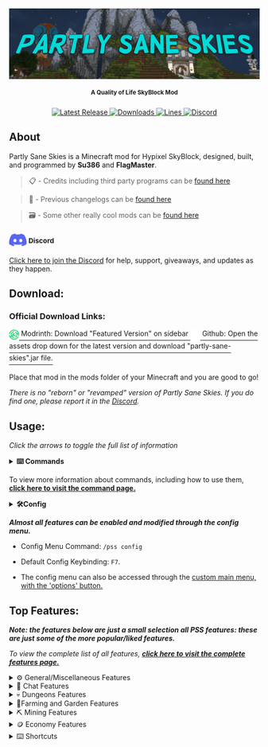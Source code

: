 <h1> <a href="#----"> <img src = "images/banner_image.png" alt="Banner" align="center"> </a> </h1>

[//]: # (<h1 align="center"> Partly Sane Skies </h1>)
<h4 align="center"> <sup> A Quality of Life SkyBlock Mod</sup> </h4>

<p align="center">
  <a href="https://github.com/PartlySaneStudios/partly-sane-skies/releases" target="_blank">
    <img alt="Latest Release" src="https://img.shields.io/github/v/release/PartlySaneStudios/partly-sane-skies?color=%23007EA7&label=Latest%20Version&style=for-the-badge" />
  </a>
  <a href="https://github.com/PartlySaneStudios/partly-sane-skies/releases" target="_blank">
    <img alt="Downloads" src="https://img.shields.io/github/downloads/PartlySaneStudios/partly-sane-skies/total?color=%23007EA7&label=GitHub Downloads&style=for-the-badge" />
  </a>
  <a href="https://modrinth.com/mod/partly-sane-skies" target="_blank">
    <img alt="Lines" src="https://img.shields.io/modrinth/dt/partly-sane-skies?color=%23007EA7&label=Modrinth Downloads&style=for-the-badge" />
  </a>
  <a href="https://discord.gg/v4PU3WeH7z" target="_blank">
    <img alt="Discord" src="https://img.shields.io/discord/1001847734766145607?color=%23007EA7&label=Discord&style=for-the-badge" />
  </a>
</p>

## About

Partly Sane Skies is a Minecraft mod for Hypixel SkyBlock, designed, built, and programmed by **Su386** and **FlagMaster**. 

 >📋 - Credits including third party programs can be [found here](CREDITS.md)
 
 >📝 - Previous changelogs can be [found here](pages/changelogs/previous_changelogs.md)

 >🗃️ - Some other really cool mods can be [found here](https://sbmw.ca/mod-lists/skyblock-mod-list/)

### <a href="https://discord.gg/v4PU3WeH7z"><img src="images/discord_logo.png" alt="Discord Logo" width="35" height="25" style="text-align: center;"></a> <sup>Discord</span></sup>
[Click here to join the Discord](https://discord.gg/v4PU3WeH7z) for help, support, giveaways, and updates as they happen.

## Download:
### Official Download Links: 

<a href="https://modrinth.com/mod/partly-sane-skies">
    <img src="images/modrinth_logo.svg" alt="Modrinth Logo" width="20" height="20" style="text-align: center;">
    <span style="font-size:larger;"><sup>Modrinth: Download "Featured Version" on sidebar</sup></span>
</a>
    

<a href="https://modrinth.com/mod/partly-sane-skies">
    <img src="images/github_icon.png" alt="Github" width="20" height="20" style="text-align: center;">
    <span style="font-size:larger;"><sup>Github: Open the assets drop down for the latest version and download "partly-sane-skies".jar file.</sup></span>
</a>
    

Place that mod in the mods folder of your Minecraft and you are good to go!

*There is no "reborn" or "revamped" version of Partly Sane Skies. If you do find one, please report it in the [Discord](https://discord.gg/v4PU3WeH7z).*

## Usage:

*Click the arrows to toggle the full list of information*

<details>
  <summary> <b> ⌨️ Commands </b> </summary>

[``/pss``:](pages/commands.md#pss) A help command for Partly Sane Skies

[``/pss config``, ``/pssconfig``:](pages/commands.md#pssconfig) A command to open the PSS Config menu. The keybinding can also be changed in the vanilla options' menu. Default: ``F7``

[``/pssdisc``, ``/pssdiscord``:](pages/commands.md#pssdiscord) Sends a link to the discord. [Or you can just join here (https://discord.gg/v4PU3WeH7z)](https://discord.gg/v4PU3WeH7z)

[``/skillup <username>``, ``/su <username>``:](pages/commands.md#skillup) Command to use the skill upgrade recommendation feature. (See Features)

[``/pm``, ``/partymanager``:](pages/commands.md#partymanager) Command to open the Party Manager. The keybinding can also be changed in the vanilla options' menu.

[``/permparty``, ``/permp``, ``/pp``:](pages/commands.md#permparty) Command to use Permanent Dungeon Party Selector. (See Features)

[``/fp``, ``/pf``:](pages/commands.md#friendparty) Command to use Party All Friends. (See Features)

[``/chatalert``, ``/ca``, ``/chal``:](pages/commands.md#chatalerts) Command to use the Chat Alerts System. (See Features)

[``//farmnotifier``, ``//fn``, ``//farmnotif``:](pages/commands.md#farmnotfier) Command to use the farm notifier system.

[``/wordeditor``, ``/wordedit``, ``/wr``, ``/wordreplace``, ``/wr``] Command to replace a word in the chat with another word or a phrase.

</details>

To view more information about commands, including how to use them, **[click here to visit the command page.](pages/commands.md)**

<details>
  <summary> <b> 🛠️Config</b> </summary>

  ![Config Menu](images/config_menu.png)

</details>

***Almost all features can be enabled and modified through the config menu.***

- Config Menu Command:  <code>/pss config</code> 

- Default Config Keybinding:  <code>F7</code>.

- The config menu can also be accessed through the [custom main menu, with the 'options' button.](pages/features/general/custom_main_menu.md)

## Top Features:

***Note: the features below are just a small selection all PSS features: these are just some of the more popular/liked features.***

*To view the complete list of all features, **[click here to visit the complete features page.](pages/features)***
<details>
  <summary> ⚙️ General/Miscellaneous Features </summary>
  
## ⚙️ General/Miscellaneous Features

General and Miscellaneous features.

### Custom Main Menu

*For more information, [see the Custom Main Menu page](pages/features/general/custom_main_menu.md)*

Upon start up of Minecraft, a nice, SkyBlock themed main menu will display.
There are various configurable options from SkyBlock-themed backgrounds,
along with an option to select a random background.

<img src="images/custom_main_menu.png" alt="Custom main menu" width="600" height="350" style="text-align: center;"> 

### RNG Drop Banner and Sound

When you get a rare drop, a Pumpkin Dicer or Melon Slicer like pop-up banner will appear, along with a sound, celebrating your drop.

<img src="images/rng_drop_banner.png" alt="RNG drop banner" width="600" height="350" style="text-align: center;"> 

## Custom Themes

This mod supports a variety of different themes, including dark themes, very dark themes, colorful themes, and controversially, light themes. You can also choose your own accent color, and create your own themes in the OneConfig menu under the theme section.

### Custom Sounds for SkyBlock

Instead of the normal note blocks, there is now the option to use computer generated, discord sounds or even live instruments to play sounds such as SkyBlock music and sound effects.

### Location Banner

When switching to a new location region on SkyBlock, an MMO RPG style banner will appear, informing you that you have switched to a new region.

<img src="images/location_banner.png" alt="Location Banner" width="600" height="350" style="text-align: center;"> 

</details>

<details>
  <summary> 💬 Chat Features </summary>

### 💬 Chat Alerts

Using ``/ca``, you can add and remove specific phrases that will be highlighted when someone says them. Example: If you add the word "``flag``" (using ``/ca add flag``) to Chat Alerts, it will highlight the word and play a notification when someone says it.

![Chat Alerts](images/chat_alerts.png)

### Chat Color

Private messages and messages that are sent in the Party, Guild, Guild Officer, or SkyBlock Co-op channels will now have the color of the channel they are sent in.

![Chat Colors](images/chat_color.png)

### OwO Wanguage

This feature basically changes all chat messages to use the owo language. Please don't use this; it literally breaks the chat completely. If you do, be warned.

<img src="images/owowangauge.png" alt="Owolanguage" width="600" height="350" style="text-align: center;"> 

### Pet for Minion Information Display

When opening the minion, your current pet selected will appear, along with the pet that you have set as favorite.

<img src="images/pet_minion_display.png" alt="Pet Minion Display" width="600" height="450" style="text-align: center;"> 

### Nons Chat Color

Messages sent by nons (non-ranked players) can be configured to have the same white as the rest of the chat.
This option is off by default but can be turned on in the PSS Config menu.

### Word Editor for in game chat

Replace any word in chat to any other word, such as rp to reparty, FlagMaster to FlagHater or juju to nonbow

![Word Editor 1](images/word_editor_1.png)

![Word Editor 2](images/word_editor_2.png)

![Word Editor 3](images/word_editor_3.png)

![Word Editor 4](images/word_editor_4.png)

</details>

<details>
  <summary> 💀 Dungeons Features </summary>

## 💀 Dungeon Features

### Party Manager

Manage your party and join dungeons with a helpful party manager, with features such as viewing stats,
kicking, party transfer buttons, etc. Included in the Party Manager GUI.
You can open it by typing the command ``/pm`` or by using the keybinding.
Default: ``M``

<img src="images/party_manager.png" alt="Party Manager" width="600" height="350" style="text-align: center;"> 

### Custom Themes

This mod supports a variety of different themes, including dark themes, very dark themes, colorful themes, and controversially, light themes. You can also choose your own accent color, and create your own themes in the OneConfig menu under the theme section. These themes only affect the PSS user interface.

### Pearl Refill

Do you use pearls for your Dungeon runs and want to refill them backup to 16? With the Pearl Refill command you can automatically refill it back up to 16 from any other stack size, there is also a hot key (Default ``P``) and an option to enable auto refill at Dungeon start (use at your own risk)


### Watcher Ready, Message, Warning, Siren and Sound

When the watcher is done spawning mobs, a message will appear on your screen, along with an optional sound,
party message and World War II (1939-1945) air raid siren in case the previous two don't get your attention.

### Permanent Dungeon Party Selector

Automatically parties everyone in a permanent dungeon party. Using ``/pp`` or ``/permparty``, you have the option to create, party, delete, and add and remove members from your permanent party. You can even add different parties such as an f6Party or a jujuNonCarry party.


### Dungeon Player Rater

At the end of the dungeon, the mod will calculate what percentage of the dungeon was cleared by each player,
and how much they contributed, showing you how useful each player was.
In a perfectly balanced 5-player party, each player should get 20%.

### Required Secrets Notifier

Your teammates are throwing because they don't know you don't need 100% of secrets on lower floors? This feature sends a warning to yourself with a banner and sound (which can be an air raid siren) and a party message for your teammates when all the required secrets are found for an S+ run. 

<img src="images/required_secrets.png" alt="Required Secrets" width="600" height="350" style="text-align: center;">
</details>

<details>
  <summary> 🌾Farming and Garden Features </summary>

## 🌾 Farming

### End of Farm Notifier

Create a region where you will be notified when you reach it, using the same commands as world edit. See ``/farmnotif`` under the Commands section for more information.

<img src="images/end_of_farm.png" alt="End of Farm Notifier" width="600" height="350" style="text-align: center;"> 

### Top Crops to Compost

Shows you information about which crops are the best to use for the composter at the current moment in time.

<img src="images/crop_compost.png" alt="Optimal Crop Compost" width="600" height="350" style="text-align: center;"> 


### Best SkyMart Profit

Shows which items are the most profitable for the copper cost. (Which ones give the most coins per copper?)

<img src="images/skymart_profit.png" alt="SkyMart Profit Image" width="600" height="350" style="text-align: center;">
</details>

<details>
  <summary> ⛏️ Mining Features </summary>

## ⛏️ Mining Features

### Worm Warning

When you are mining in the Crystal Hollows and a worm or Scatha spawns, you get a message on screen, along with a sound, warning you that a worm has spawned.

### Mining Events Reminder

The mining events reminder has a selective list of all Dwarven mines & crystal hollows events. These events can be enabled separately. You can be reminded with either a banner or a banner and sound. You can choose the banner's color and display time yourself. You can also get reminded 20 seconds before the event starts.

<img src="images/mining_events.png" alt="Github Logo" width="600" height="350" style="text-align: center;"> 


### Pickaxe Ability Reminder

Not always aware when the pickaxe cooldown is over? Not anymore! With the new pickaxe cooldown reminder, this won't happen anymore. Need a banner? We have that! Want color in it? It's already available! Sound? Of course. It also includes PTSD, the best feature of it all—the Air Raid Siren! You can also block right-clicks on your private island, so you'll never accidentally pickoboculus your island again.

<img src="images/pickaxe_ability.png" alt="Pickaxe Ability" width="600" height="350" style="text-align: center;">
</details>

<details>
  <summary> 🪙 Economy Features </summary>

## 🪙 Economy

### No Cookie Warning

Never lose your coins to the void again! When the mod detects you do not have a cookie active, it will warn you to buy a new one. Optionally, it can warn you only if you have a lot of coins in your purse.

### Enhanced Auction Menu and BIN Sniper

A brand-new auction house menu that gives you more information on prices, instant inflation, and mark up.
Using that information, the menu highlights BIN items that are significantly below their value (Default: 13% below).

<img src="images/custom_ah.png" alt="Custom AH" width="600" height="350" style="text-align: center;"> 


### Best Minion Profit Calculator

Using real time data, the mod will now display which configurations will result in the most profitable minions. Type of Fuel, Minion Upgrades, and type of minion can be filtered.

<img src="images/best_minion_calculator.png" alt="Best Minion Calculator" width="600" height="350" style="text-align: center;"> 

### Best Bit Shop Profit

A lot of people use the bits accumulated from booster cookies to convert to items to sell on the auction house. Instead of having to guess which items are the best and for what price, it will now recommend to you the items that sell for the most coins per bit.

<img src="images/bit_shop_profit.png" alt="Github Logo" width="600" height="350" style="text-align: center;">
</details>

<details>
  <summary> ⌨️ Shortcuts </summary>

## ⌨️  Shortcuts

### Open Wiki Keybinding

Using the keybinding, it will automatically look up the wiki article for the item you are hovering over.
(``NONE`` key by default)

### Pets Menu Keybinding

A keybinding shortcut to open the pet menu. Customizable in the vanilla options' menu. (``NONE`` key by default)

### Crafting Table Menu Keybinding

A keybinding shortcut to open the crafting table menu.
Customizable in the vanilla options' menu.
(``NONE`` key by default)

### Wardrobe Menu Keybinding

A keybinding shortcut to open the wardrobe menu. Customizable in the vanilla options' menu. (``NONE`` key by default)

### Storage Menu Keybinding

A keybinding shortcut to open the storage menu. Customizable in the vanilla options' menu. (``NONE`` key by default)

### Hoe Right Click

A Keybinding shortcut to allow Hoe Right Click for one time or for some minutes, depending on your setting. Customizable in the vanilla options' menu. (``NONE`` by default)

### Party All Friends

A command to party all of your active friends. Using ``/fp``, it will party every online member on your friends' list.
</details>
